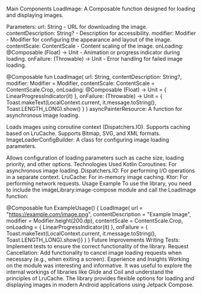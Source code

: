 Main Components
LoadImage: A Composable function designed for loading and displaying images.

Parameters:
url: String - URL for downloading the image.
contentDescription: String? - Description for accessibility.
modifier: Modifier - Modifier for configuring the appearance and layout of the image.
contentScale: ContentScale - Content scaling of the image.
onLoading: @Composable (Float) -> Unit - Animation or progress indicator during loading.
onFailure: (Throwable) -> Unit - Error handling for failed image loading.

@Composable
fun LoadImage(
    url: String,
    contentDescription: String?,
    modifier: Modifier = Modifier,
    contentScale: ContentScale = ContentScale.Crop,
    onLoading: @Composable (Float) -> Unit = { LinearProgressIndicator(it) },
    onFailure: (Throwable) -> Unit = { Toast.makeText(LocalContext.current, it.message.toString(), Toast.LENGTH_LONG).show() }
) 
asyncPainterResource: A function for asynchronous image loading.

Loads images using coroutine context (Dispatchers.IO).
Supports caching based on LruCache.
Supports Bitmap, SVG, and XML formats.
ImageLoaderConfigBuilder: A class for configuring image loading parameters.

Allows configuration of loading parameters such as cache size, loading priority, and other options.
Technologies Used
Kotlin Coroutines: For asynchronous image loading.
Dispatchers.IO: For performing I/O operations in a separate context.
LruCache: For in-memory image caching.
Ktor: For performing network requests.
Usage Example
To use the library, you need to include the imageLibrary:image-compose module and call the LoadImage function:


@Composable
fun ExampleUsage() {
    LoadImage(
        url = "https://example.com/image.png",
        contentDescription = "Example Image",
        modifier = Modifier.height(200.dp),
        contentScale = ContentScale.Crop,
        onLoading = { LinearProgressIndicator(it) },
        onFailure = { Toast.makeText(LocalContext.current, it.message.toString(), Toast.LENGTH_LONG).show()}
    )
}
Future Improvements
Writing Tests: Implement tests to ensure the correct functionality of the library.
Request Cancellation: Add functionality to cancel image loading requests when necessary (e.g., when exiting a screen).
Experience and Insights
Working on the module was interesting and informative. It was useful to explore the internal workings of libraries like Glide and Coil and understand the principles of LruCache. The library provides flexible options for loading and displaying images in modern Android applications using Jetpack Compose.
